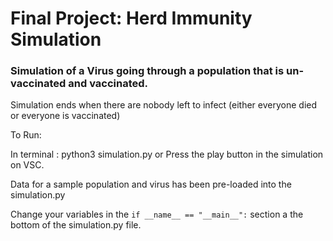 # Final Project: Herd Immunity Simulation

### Simulation of a Virus going through a population that is un-vaccinated  and vaccinated. 
Simulation ends when there are nobody left to infect (either everyone died or everyone is vaccinated)


To Run: 

In terminal : python3 simulation.py 
or
Press the play button in the simulation on VSC.

Data for a sample population and virus has been pre-loaded into the simulation.py

Change your variables in the `if __name__ == "__main__":` section a the bottom of the simulation.py file.
